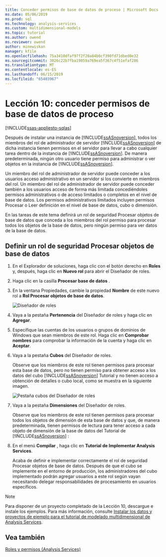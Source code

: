 ```yaml
---
title: Conceder permisos de base de datos de proceso | Microsoft Docs
ms.date: 05/06/2019
ms.prod: sql
ms.technology: analysis-services
ms.custom: multidimensional-models
ms.topic: tutorial
ms.author: owend
ms.reviewer: owend
author: minewiskan
manager: kfile
ms.openlocfilehash: 75a3410dfaf97f2f20a84b0cf390fd71dbed0e32
ms.sourcegitcommit: 3026c22b7fba19059a769ea5f367c4f51efaf286
ms.translationtype: MT
ms.contentlocale: es-ES
ms.lasthandoff: 06/15/2019
ms.locfileid: "65403967"
---
```

# <a name="lesson-10---granting-process-database-permissions"></a>Lección 10: conceder permisos de base de datos de proceso
[!INCLUDE[ssas-appliesto-sqlas](../../includes/ssas-appliesto-sqlas.md)]

Después de instalar una instancia de [!INCLUDE[ssASnoversion](../../includes/ssasnoversion-md.md)], todos los miembros del rol de administrador de servidor [!INCLUDE[ssASnoversion](../../includes/ssasnoversion-md.md)] de dicha instancia tienen permisos en el servidor para llevar a cabo cualquier tarea dentro de la instancia de [!INCLUDE[ssASnoversion](../../includes/ssasnoversion-md.md)]. De manera predeterminada, ningún otro usuario tiene permiso para administrar o ver objetos en la instancia de [!INCLUDE[ssASnoversion](../../includes/ssasnoversion-md.md)].  
  
Un miembro del rol de administrador de servidor puede conceder a los usuarios acceso administrativo en un servidor si los convierte en miembros del rol. Un miembro del rol de administrador de servidor puede conceder también a los usuarios acceso de forma más limitada concediéndoles permisos administrativos o de acceso limitados o completos en el nivel de base de datos. Los permisos administrativos limitados incluyen permisos Procesar o Leer definición en el nivel de base de datos, cubo o dimensión.  
  
En las tareas de este tema definirá un rol de seguridad Procesar objetos de base de datos que conceda a los miembros del rol permiso para procesar todos los objetos de la base de datos, pero ningún permiso para ver datos de la base de datos.  
  
## <a name="defining-a-process-database-objects-security-role"></a>Definir un rol de seguridad Procesar objetos de base de datos  
  
1.  En el Explorador de soluciones, haga clic con el botón derecho en **Roles** y, después, haga clic en **Nuevo rol** para abrir el Diseñador de roles.  
  
2.  Haga clic en la casilla **Procesar base de datos** .  
  
3.  En la ventana Propiedades, cambie la propiedad **Nombre** de este nuevo rol a **Rol Procesar objetos de base de datos**.  
  
    ![Diseñador de roles](../media/l10-security-1.png "Diseñador de roles")  
  
4.  Vaya a la pestaña **Pertenencia** del Diseñador de roles y haga clic en **Agregar**.  
  
5.  Especifique las cuentas de los usuarios o grupos de dominios de Windows que sean miembros de este rol. Haga clic en **Comprobar nombres** para comprobar la información de la cuenta y haga clic en **Aceptar**.  
  
6.  Vaya a la pestaña **Cubos** del Diseñador de roles.  
  
    Observe que los miembros de este rol tienen permisos para procesar esta base de datos, pero no tienen permiso para obtener acceso a los datos del cubo [!INCLUDE[ssASnoversion](../../includes/ssasnoversion-md.md)] Tutorial y no tienen acceso a obtención de detalles o cubo local, como se muestra en la siguiente imagen.  
  
    ![Pestaña cubos del Diseñador de roles](../media/l10-security-2.png "pestaña cubos del Diseñador de roles")  
  
7.  Vaya a la pestaña **Dimensiones** del Diseñador de roles.  
  
    Observe que los miembros de este rol tienen permisos para procesar todos los objetos de dimensión de esta base de datos y que, de manera predeterminada, tienen permisos de lectura para tener acceso a cada objeto de dimensión de la base de datos del Tutorial de [!INCLUDE[ssASnoversion](../../includes/ssasnoversion-md.md)] :  
  
8.  En el menú **Compilar** , haga clic en **Tutorial de Implementar Analysis Services**.  
  
    Acaba de definir e implementar correctamente el rol de seguridad Procesar objetos de base de datos. Después de que el cubo se implemente en el entorno de producción, los administradores del cubo implementado podrán agregar usuarios a este rol según vayan necesitando delegar responsabilidades de procesamiento en usuarios específicos.  
  
> [!NOTE]  
> Para disponer de un proyecto completado de la Lección 10, descargue e instale los ejemplos. Para más información, consulte [Instalar los datos y proyectos de ejemplo para el tutorial de modelado multidimensional de Analysis Services](install-sample-data-and-projects.md).  
  
## <a name="see-also"></a>Vea también  
[Roles y permisos &#40;Analysis Services&#41;](../multidimensional-models/roles-and-permissions-analysis-services.md)  
  
  
  
